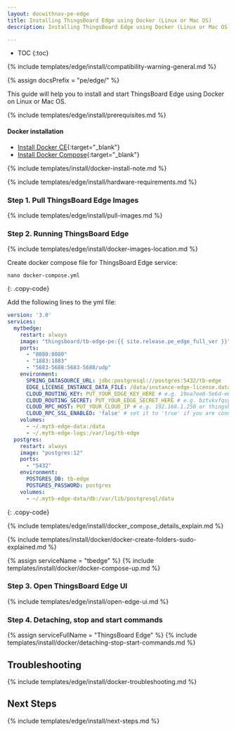 ```yaml
---
layout: docwithnav-pe-edge
title: Installing ThingsBoard Edge using Docker (Linux or Mac OS)
description: Installing ThingsBoard Edge using Docker (Linux or Mac OS)

---
```


* TOC
{:toc}

{% include templates/edge/install/compatibility-warning-general.md %}

{% assign docsPrefix = "pe/edge/" %}

This guide will help you to install and start ThingsBoard Edge using Docker on Linux or Mac OS.

{% include templates/edge/install/prerequisites.md %}

#### Docker installation

- [Install Docker CE](https://docs.docker.com/engine/install/){:target="_blank"}
- [Install Docker Compose](https://docs.docker.com/compose/install/){:target="_blank"}

{% include templates/install/docker-install-note.md %}

{% include templates/edge/install/hardware-requirements.md %}

### Step 1. Pull ThingsBoard Edge Images

{% include templates/edge/install/pull-images.md %}

### Step 2. Running ThingsBoard Edge

{% include templates/edge/install/docker-images-location.md %}

Create docker compose file for ThingsBoard Edge service:

```text
nano docker-compose.yml
```
{: .copy-code}

Add the following lines to the yml file:

```yml
version: '3.0'
services:
  mytbedge:
    restart: always
    image: "thingsboard/tb-edge-pe:{{ site.release.pe_edge_full_ver }}"
    ports:
      - "8080:8080"
      - "1883:1883"
      - "5683-5688:5683-5688/udp"
    environment:
      SPRING_DATASOURCE_URL: jdbc:postgresql://postgres:5432/tb-edge
      EDGE_LICENSE_INSTANCE_DATA_FILE: /data/instance-edge-license.data
      CLOUD_ROUTING_KEY: PUT_YOUR_EDGE_KEY_HERE # e.g. 19ea7ee8-5e6d-e642-4f32-05440a529015
      CLOUD_ROUTING_SECRET: PUT_YOUR_EDGE_SECRET_HERE # e.g. bztvkvfqsye7omv9uxlp
      CLOUD_RPC_HOST: PUT_YOUR_CLOUD_IP # e.g. 192.168.1.250 or thingsboard.cloud
      CLOUD_RPC_SSL_ENABLED: 'false' # set it to 'true' if you are connecting edge to thingsboard.cloud 
    volumes:
      - ~/.mytb-edge-data:/data
      - ~/.mytb-edge-logs:/var/log/tb-edge
  postgres:
    restart: always
    image: "postgres:12"
    ports:
      - "5432"
    environment:
      POSTGRES_DB: tb-edge
      POSTGRES_PASSWORD: postgres
    volumes:
      - ~/.mytb-edge-data/db:/var/lib/postgresql/data
```
{: .copy-code}

{% include templates/edge/install/docker_compose_details_explain.md %}

{% include templates/install/docker/docker-create-folders-sudo-explained.md %}

{% assign serviceName = "tbedge" %}
{% include templates/install/docker/docker-compose-up.md %}

### Step 3. Open ThingsBoard Edge UI

{% include templates/edge/install/open-edge-ui.md %}

### Step 4. Detaching, stop and start commands

{% assign serviceFullName = "ThingsBoard Edge" %}
{% include templates/install/docker/detaching-stop-start-commands.md %}

## Troubleshooting

{% include templates/edge/install/docker-troubleshooting.md %}

## Next Steps

{% include templates/edge/install/next-steps.md %}



